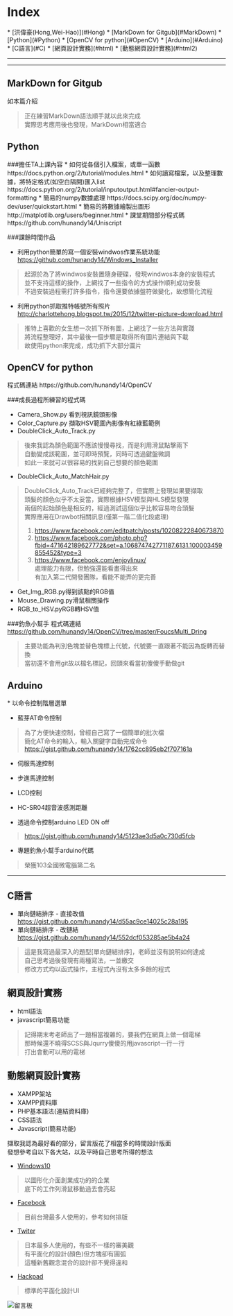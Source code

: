 <h1 id="Hong">Index</h1>
* [洪偉豪(Hong,Wei-Hao)](#Hong)
* [MarkDown for Gitgub](#MarkDown)
* [Python](#Python)
* [OpenCV for python](#OpenCV)
* [Arduino](#Arduino)
* [C語言](#C)
* [網頁設計實務](#html)
* [動態網頁設計實務](#html2)

---

---


<h2 id="MarkDown"> MarkDown for Gitgub </h2>

如本篇介紹
> 正在練習MarkDown語法順手就以此來完成  
> 實際思考應用後也發現，MarkDown相當適合  



<h2 id="Python">Python</h2>
###擔任TA上課內容
* 如何從各個引入檔案，或單一函數  
https://docs.python.org/2/tutorial/modules.html  
* 如何讀寫檔案，以及整理數據，將特定格式(如空白隔開)匯入list  
https://docs.python.org/2/tutorial/inputoutput.html#fancier-output-formatting  
* 簡易的numpy數據處理  
https://docs.scipy.org/doc/numpy-dev/user/quickstart.html  
* 簡易的將數據繪製出圖形  
http://matplotlib.org/users/beginner.html  
* 課堂期間部分程式碼
https://github.com/hunandy14/Uniscript  

###課餘時間作品
* 利用python簡單的寫一個安裝windwos作業系統功能  
https://github.com/hunandy14/Windows_Installer  

>起源於為了將windwos安裝置隨身硬碟，發現windwos本身的安裝程式  
並不支持這樣的操作，上網找了一些指令的方式操作順利成功安裝  
不過安裝過程需打許多指令，指令還要依據盤符做變化，故想簡化流程  

* 利用python抓取推特帳號所有照片  
http://charlottehong.blogspot.tw/2015/12/twitter-picture-download.html

>推特上喜歡的女生想一次抓下所有圖，上網找了一些方法與實踐  
將流程整理好，其中最後一個步驟是取得所有圖片連結與下載  
故使用python來完成，成功抓下大部分圖片  



<h2 id="OpenCV">OpenCV for python</h2>
程式碼連結 https://github.com/hunandy14/OpenCV

###成長過程所練習的程式碼
* Camera_Show.py 看到視訊鏡頭影像
* Color_Capture.py 擷取HSV範圍內影像有紅綠藍範例
* DoubleClick_Auto_Track.py
> 後來我認為顏色範圍不應該慢慢尋找，而是利用滑鼠點擊兩下  
自動變成該範圍，並可即時預覽，同時可透過鍵盤微調  
如此一來就可以很容易的找到自己想要的顏色範圍  

* DoubleClick_Auto_MatchHair.py
> DoubleClick_Auto_Track已經夠完整了，但實際上發現如果要擷取  
頭髮的顏色似乎不太妥當，實際根據HSV模型與HLS模型發現  
兩個的起始顏色是相反的，經過測試這個似乎比較容易吻合頭髮  
實際應用在Drawbot相關訊息(僅第一階二值化段處理)  
> 1. https://www.facebook.com/editpatch/posts/10208222840673870  
> 2. https://www.facebook.com/photo.php?fbid=471642189627772&set=a.106874742771187.6131.100003459855452&type=3  
> 3. https://www.facebook.com/enjoylinux/  
處理能力有限，但勉強還能看畫得出來  
有加入第二代開發團隊，看能不能弄的更完善  
* Get_Img_RGB.py得到該點的RGB值
* Mouse_Drawing.py滑鼠相關操作
* RGB_to_HSV.pyRGB轉HSV值

###釣魚小幫手
程式碼連結 https://github.com/hunandy14/OpenCV/tree/master/FoucsMulti_Dring

>主要功能為判別色塊並替色塊標上代號，代號要一直跟著不能因為旋轉而替換  
當初還不會用git故以檔名標記，回頭來看當初傻傻手動做git  



<h2 id="Arduino">Arduino</h2>
* 以命令控制階層選單

* 藍芽AT命令控制
> 為了方便快速控制，曾經自己寫了一個簡單的批次檔  
> 簡化AT命令的輸入，輸入關鍵字自動完成命令  
> https://gist.github.com/hunandy14/1762cc895eb2f707161a
* 伺服馬達控制
* 步進馬達控制
* LCD控制
* HC-SR04超音波感測距離

* 透過命令控制arduino LED ON off
> https://gist.github.com/hunandy14/5123ae3d5a0c730d5fcb

* 專題釣魚小幫手arduino代碼
> 榮獲103全國微電腦第二名



---------------------------------------------------------------------
<h2 id="C">C語言</h2>

* 單向鏈結排序 - 直接改值  
https://gist.github.com/hunandy14/d55ac9ce14025c28a195  
* 單向鏈結排序 - 改鏈結  
https://gist.github.com/hunandy14/552dcf053285ae5b4a24  

> 這是我寫過最深入的題型[單向鏈結排序]，老師並沒有說明如何達成  
> 自己思考過後發現有兩種寫法，一並繳交  
> 修改方式均以函式操作，主程式內沒有太多多餘的程式  



<h2 id="html">網頁設計實務</h2>

* html語法
* javascript簡易功能

> 記得期末考老師出了一題相當複雜的，要我們在網頁上做一個電梯  
> 那時候還不曉得SCSS與Jqurry傻傻的用javascript一行一行  
> 打出會動可以用的電梯  



<h2 id="html2">動態網頁設計實務</h2>

* XAMPP架站
* XAMPP資料庫
* PHP基本語法(連結資料庫)
* CSS語法
* Javascript(簡易功能)


擷取我認為最好看的部分，留言版花了相當多的時間設計版面  
發想參考自以下各大站，以及平時自己思考所得的想法  

* [Windows10](https://www.microsoft.com/zh-tw/windows/features)
> 以圖形化介面創業成功的的企業  
> 底下的工作列滑鼠移動過去會亮起  

* [Facebook](https://www.facebook.com/)
> 目前台灣最多人使用的，參考如何排版  

* [Twiter](https://twitter.com/)
> 日本最多人使用的，有些不一樣的審美觀  
> 有平面化的設計(顏色)但方塊卻有圓弧  
> 這種新舊觀念混合的設計卻不覺得違和  

* [Hackpad](https://hackpad.com/)
> 標準的平面化設計UI  

![留言板](http://i.imgur.com/a5fpD0j.jpg)





